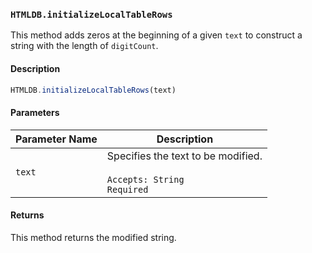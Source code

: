 ### `HTMLDB.initializeLocalTableRows`

This method adds zeros at the beginning of a given `text` to construct a string with the length of `digitCount`.

#### Description

```javascript
HTMLDB.initializeLocalTableRows(text)
```

#### Parameters

| Parameter Name             | Description                               |
| -------------------------- | ----------------------------------------- |
| `text` | Specifies the text to be modified.<br><br>`Accepts: String`<br>`Required` |

#### Returns

This method returns the modified string.